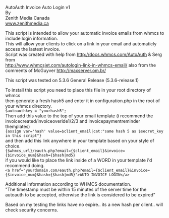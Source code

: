 AutoAuth Invoice Auto Login v1<br />
By<br />
Zenith Media Canada<br />
<a href="http://www.zenithmedia.ca">www.zenithmedia.ca</a><br />

This script is intended to allow your automatic invoice emails from whmcs to include login information.<br />
This will allow your clients to click on a link in your email and automaticly access the lastest invoice.<br />
Script was created with help from http://docs.whmcs.com/AutoAuth & Serg from <br />http://www.whmcsjet.com/autologin-link-in-whmcs-email/ also from the comments of McGuyver http://maxserver.om.br/

This script was tested on 5.3.6 General Release (5.3.6-release.1)<br />

To install this script you need to place this file in your root directory of whmcs<br />
then generate a fresh hash5 and enter it in configuration.php in the root of your whmcs directory.<br />
```$autoauthkey = "yourhash5";```<br />
Then add this value to the top of your email template (i recommend the invoicecreated/invoiceoveride1/2/3 and invoicepaymentreminder themplates)<br />
```{assign var='hash' value=$client_email|cat:"same hash 5 as $secret_key in this script"}```<br />
and then add this link anywhere in your template based on your style of choice.<br />
```{$whmcs_url}/eauth.php?email={$client_email}&invoice={$invoice_num}&hash={$hash|md5}```<br />
if you would like to place the link inside of a WORD in your template i'd recommend doing.<br />
```<a href="yourdomain.com/eauth.php?email={$client_email}&invoice={$invoice_num}&hash={$hash|md5}">AUTO INVOICE LOGIN</a>```<br />

Additional information according to WHMCS documentation.<br />
"The timestamp must be within 15 minutes of the server time for the autoauth to be accepted, otherwise the link is considered to be expired"<br />

Based on my testing the links have no expire.. its a new hash per client.. will check security concerns.
